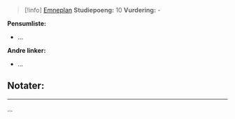 > [!info]
> [Emneplan](https://www.hvl.no/studier/studieprogram/emne/DAT110/)
> **Studiepoeng:** 10
> **Vurdering:** -

**Pensumliste:**
- ...

**Andre linker:**
- ...



## Notater:
- - -
...

